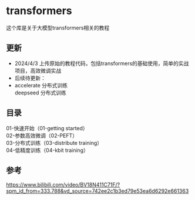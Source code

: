 # transformers
这个库是关于大模型transformers相关的教程


## 更新
<ul>
<li>2024/4/3 上传原始的教程代码，包括transformers的基础使用，简单的实战项目，高效微调实战</li>
<li>后续待更新：
<li>accelerate 分布式训练</li>
<il>deepseed 分布式训练</il>
</li>

</ul>


## 目录
01-快速开始（01-getting started）<br/>
02-参数高效微调（02-PEFT）<br/>
03-分布式训练（03-distribute training）<br/>
04-低精度训练（04-kbit training）<br/>



## 参考
https://www.bilibili.com/video/BV18N411C71F/?spm_id_from=333.788&vd_source=742ee2c1b3ed79e53ea6d6292e661363
